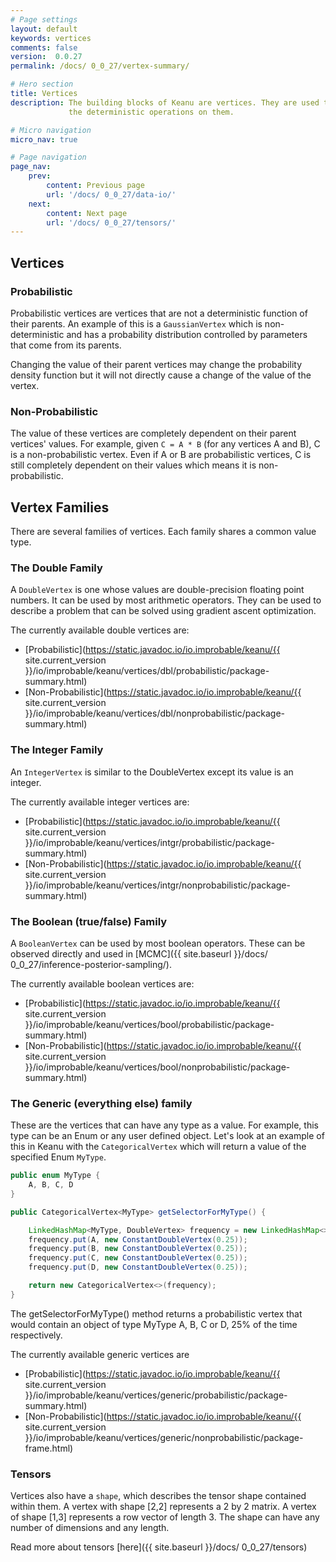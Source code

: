 ```yaml
---
# Page settings
layout: default
keywords: vertices
comments: false
version:  0.0.27
permalink: /docs/ 0_0_27/vertex-summary/

# Hero section
title: Vertices
description: The building blocks of Keanu are vertices. They are used to describe random variables and 
             the deterministic operations on them.

# Micro navigation
micro_nav: true

# Page navigation
page_nav:
    prev:
        content: Previous page
        url: '/docs/ 0_0_27/data-io/'
    next:
        content: Next page
        url: '/docs/ 0_0_27/tensors/'
---
```


## Vertices

### Probabilistic

Probabilistic vertices are vertices that are not a deterministic function of their parents. An example
of this is a `GaussianVertex` which is non-deterministic and has a probability distribution controlled by 
parameters that come from its parents.

Changing the value of their parent vertices may change the probability density function but it 
will not directly cause a change of the value of the vertex.

### Non-Probabilistic

The value of these vertices are completely dependent on their parent vertices' values. For example,
given `C = A * B` (for any vertices A and B), C is a non-probabilistic vertex. Even if A or B are probabilistic 
vertices, C is still completely dependent on their values which means it is non-probabilistic.

## Vertex Families

There are several families of vertices. Each family shares a common value type.

### The Double Family

A `DoubleVertex` is one whose values are double-precision floating point numbers. It can be used by most arithmetic operators. 
They can be used to describe a problem that can be solved using gradient ascent optimization.

The currently available double vertices are:
- [Probabilistic](https://static.javadoc.io/io.improbable/keanu/{{ site.current_version }}/io/improbable/keanu/vertices/dbl/probabilistic/package-summary.html)
- [Non-Probabilistic](https://static.javadoc.io/io.improbable/keanu/{{ site.current_version }}/io/improbable/keanu/vertices/dbl/nonprobabilistic/package-summary.html)

### The Integer Family

An `IntegerVertex` is similar to the DoubleVertex except its value is an integer.

The currently available integer vertices are:
- [Probabilistic](https://static.javadoc.io/io.improbable/keanu/{{ site.current_version }}/io/improbable/keanu/vertices/intgr/probabilistic/package-summary.html)
- [Non-Probabilistic](https://static.javadoc.io/io.improbable/keanu/{{ site.current_version }}/io/improbable/keanu/vertices/intgr/nonprobabilistic/package-summary.html)

### The Boolean (true/false) Family

A `BooleanVertex` can be used by most boolean operators. These can be observed directly and used in [MCMC]({{ site.baseurl }}/docs/ 0_0_27/inference-posterior-sampling/).

The currently available boolean vertices are:
- [Probabilistic](https://static.javadoc.io/io.improbable/keanu/{{ site.current_version }}/io/improbable/keanu/vertices/bool/probabilistic/package-summary.html)
- [Non-Probabilistic](https://static.javadoc.io/io.improbable/keanu/{{ site.current_version }}/io/improbable/keanu/vertices/bool/nonprobabilistic/package-summary.html)

### The Generic (everything else) family

These are the vertices that can have any type as a value. For example, this type can be an Enum or any user defined object.
Let's look at an example of this in Keanu with the `CategoricalVertex` which will return a value of the specified Enum `MyType`.

```java
public enum MyType {
    A, B, C, D
}

public CategoricalVertex<MyType> getSelectorForMyType() {

    LinkedHashMap<MyType, DoubleVertex> frequency = new LinkedHashMap<>();
    frequency.put(A, new ConstantDoubleVertex(0.25));
    frequency.put(B, new ConstantDoubleVertex(0.25));
    frequency.put(C, new ConstantDoubleVertex(0.25));
    frequency.put(D, new ConstantDoubleVertex(0.25));

    return new CategoricalVertex<>(frequency);
}
```

The getSelectorForMyType() method returns a probabilistic vertex that would contain an 
object of type MyType A, B, C or D, 25% of the time respectively.

The currently available generic vertices are
- [Probabilistic](https://static.javadoc.io/io.improbable/keanu/{{ site.current_version }}/io/improbable/keanu/vertices/generic/probabilistic/package-summary.html)
- [Non-Probabilistic](https://static.javadoc.io/io.improbable/keanu/{{ site.current_version }}/io/improbable/keanu/vertices/generic/nonprobabilistic/package-frame.html)


### Tensors

Vertices also have a `shape`, which describes the tensor shape contained within them. A vertex with shape
[2,2] represents a 2 by 2 matrix. A vertex of shape [1,3] represents a row vector of length 3. The shape
can have any number of dimensions and any length.

Read more about tensors [here]({{ site.baseurl }}/docs/ 0_0_27/tensors) 
